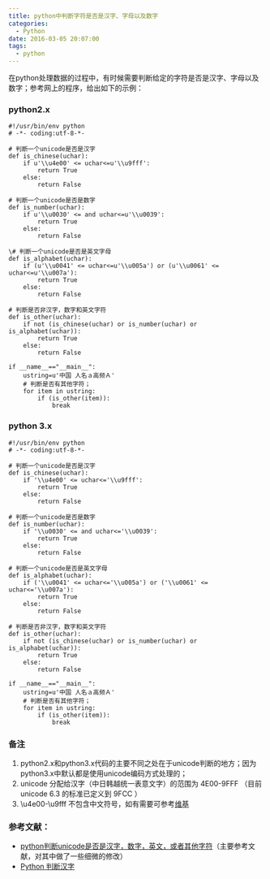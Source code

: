 ```yaml
---
title: python中判断字符是否是汉字、字母以及数字
categories:
  - Python
date: 2016-03-05 20:07:00
tags:
  - python
---
```


在python处理数据的过程中，有时候需要判断给定的字符是否是汉字、字母以及数字；参考网上的程序，给出如下的示例：

### python2.x

```
#!/usr/bin/env python
# -*- coding:utf-8-*-

# 判断一个unicode是否是汉字
def is_chinese(uchar):         
    if u'\\u4e00' <= uchar<=u'\\u9fff':
        return True
    else:
        return False

# 判断一个unicode是否是数字
def is_number(uchar):
    if u'\\u0030' <= and uchar<=u'\\u0039':
        return True
    else:
        return False

\# 判断一个unicode是否是英文字母
def is_alphabet(uchar):
    if (u'\\u0041' <= uchar<=u'\\u005a') or (u'\\u0061' <= uchar<=u'\\u007a'):
        return True
    else:
        return False

# 判断是否非汉字，数字和英文字符
def is_other(uchar):
    if not (is_chinese(uchar) or is_number(uchar) or is_alphabet(uchar)):
        return True
    else:
        return False

if __name__=="__main__":
    ustring=u'中国 人名ａ高频Ａ'
    # 判断是否有其他字符；
    for item in ustring:
        if (is_other(item)):
            break
```

### python 3.x


```
#!/usr/bin/env python
# -*- coding:utf-8-*-

# 判断一个unicode是否是汉字
def is_chinese(uchar):         
    if '\\u4e00' <= uchar<='\\u9fff':
        return True
    else:
        return False

# 判断一个unicode是否是数字
def is_number(uchar):
    if '\\u0030' <= and uchar<='\\u0039':
        return True
    else:
        return False

# 判断一个unicode是否是英文字母
def is_alphabet(uchar):
    if ('\\u0041' <= uchar<='\\u005a') or ('\\u0061' <= uchar<='\\u007a'):
        return True
    else:
        return False

# 判断是否非汉字，数字和英文字符
def is_other(uchar):
    if not (is_chinese(uchar) or is_number(uchar) or is_alphabet(uchar)):
        return True
    else:
        return False

if __name__=="__main__":
    ustring=u'中国 人名ａ高频Ａ'
    # 判断是否有其他字符；
    for item in ustring:
        if (is_other(item)):
            break
```

### 备注

1.  python2.x和python3.x代码的主要不同之处在于unicode判断的地方；因为python3.x中默认都是使用unicode编码方式处理的；
2.  unicode 分配给汉字（中日韩越统一表意文字）的范围为 4E00-9FFF （目前 unicode 6.3 的标准已定义到 9FCC ）
3.  \\u4e00-\\u9fff 不包含中文符号，如有需要可参考[维基](http://goo.gl/hyUcT7)

### 参考文献：

- [python判断unicode是否是汉字，数字，英文，或者其他字符](http://outofmemory.cn/code-snippet/35784/python-test-unicode-chinese-char)（主要参考文献，对其中做了一些细微的修改）
- [Python 判断汉字](http://luopuya.github.io/2014/03/29/Python%20%E5%88%A4%E6%96%AD%E6%B1%89%E5%AD%97%E5%AD%97%E7%AC%A6)
